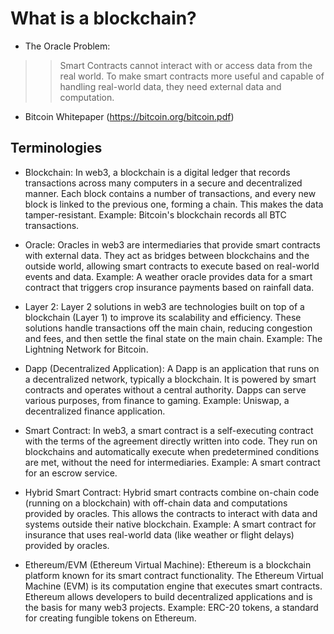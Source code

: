 # What is a blockchain?

- The Oracle Problem:

>> Smart Contracts cannot interact with or access data from the real world. To make smart contracts more useful and capable of handling real-world data, they need external data and computation.

- Bitcoin Whitepaper (https://bitcoin.org/bitcoin.pdf)

## Terminologies

- Blockchain: In web3, a blockchain is a digital ledger that records transactions across many computers in a secure and decentralized manner. Each block contains a number of transactions, and every new block is linked to the previous one, forming a chain. This makes the data tamper-resistant. Example: Bitcoin's blockchain records all BTC transactions.

- Oracle: Oracles in web3 are intermediaries that provide smart contracts with external data. They act as bridges between blockchains and the outside world, allowing smart contracts to execute based on real-world events and data. Example: A weather oracle provides data for a smart contract that triggers crop insurance payments based on rainfall data.

- Layer 2: Layer 2 solutions in web3 are technologies built on top of a blockchain (Layer 1) to improve its scalability and efficiency. These solutions handle transactions off the main chain, reducing congestion and fees, and then settle the final state on the main chain. Example: The Lightning Network for Bitcoin.

- Dapp (Decentralized Application): A Dapp is an application that runs on a decentralized network, typically a blockchain. It is powered by smart contracts and operates without a central authority. Dapps can serve various purposes, from finance to gaming. Example: Uniswap, a decentralized finance application.

- Smart Contract: In web3, a smart contract is a self-executing contract with the terms of the agreement directly written into code. They run on blockchains and automatically execute when predetermined conditions are met, without the need for intermediaries. Example: A smart contract for an escrow service.

- Hybrid Smart Contract: Hybrid smart contracts combine on-chain code (running on a blockchain) with off-chain data and computations provided by oracles. This allows the contracts to interact with data and systems outside their native blockchain. Example: A smart contract for insurance that uses real-world data (like weather or flight delays) provided by oracles.

- Ethereum/EVM (Ethereum Virtual Machine): Ethereum is a blockchain platform known for its smart contract functionality. The Ethereum Virtual Machine (EVM) is its computation engine that executes smart contracts. Ethereum allows developers to build decentralized applications and is the basis for many web3 projects. Example: ERC-20 tokens, a standard for creating fungible tokens on Ethereum.
